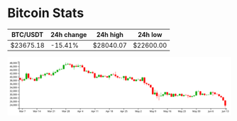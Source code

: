 # Bitcoin Stats

BTC/USDT|24h change|24h high|24h low|
|---|---|---|---|
|$23675.18|-15.41%|$28040.07|$22600.00|

<img src="./chart.svg">
